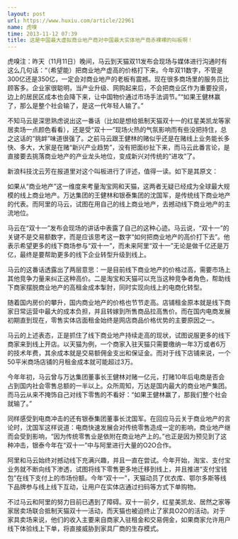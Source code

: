 ```yaml
---
layout: post
url: https://www.huxiu.com/article/22961
name: 虎嗅
time: 2013-11-12 07:39
title: 这是中国最大虚拟商业地产商对中国最大实体地产商赤裸裸的叫板啊！
---
```

虎嗅注：昨天（11月11日）晚间，马云到天猫双11发布会现场与媒体进行沟通时有这么几句话：“（希望能）把商业地产虚高的价格打下来。今年双11数字，不管是300亿还是350亿，一定会对商业地产的老板有震撼。现在很多商场里的服务员比顾客多。企业家很聪明，当产业升级、网购起来后，不会把商业区作为重要投资，边上的居民区成本也会降下来，让中国物价通过市场手法调节。”“如果王健林赢了，那么是整个社会输了，是这一代年轻人输了。”

不知马云是深思熟虑说出这一番话（比如是想给抵制天猫双十一的红星美凯龙等家居卖场一点颜色看看），还是受“双十一”现场火热的气氛影响而有些没把持住，总之这话的“挑衅”味道很强了。之前马云跟王健林的赌似乎还是在赌线上业务能长多快、多大，大家是在赌“新兴产业趋势”，没有把面纱扯下来，而马云此番言论，是直接要去挑落商业地产的产业龙头地位，变成新兴对传统的“进攻”了。

新浪科技沈云芳在报道里对这个叫板进行了评述，值得一读。如下是其原文：

如果从“商业地产”这一维度来考量淘宝网和天猫，这两者无疑已经成为全球最大规模的线上商业地产。万达集团的王健林和银泰集团的沈国军，是传统线下商业地产的代表。而阿里的马云，试图在用自己的线上商业地产，去撼动线下商业地产的主流地位。

马云在“双十一”发布会现场的讲话中表露了自己的这种心迹。马云说，“双十一”的关键不是交易额数字，而是应该思考这一数字“如何把商业地产的高价打下去”。他表示希望更多的线下商场参与“双十一”，而未来阿里“双十一”无论是做千亿还是万亿，最终是要帮助更多的线下企业转型升级到线上。

马云的这番话透露出了两层意思：一是目前线下商业地产的价格过高，需要市场上其他竞争力量来纠正这种高价。二是淘宝和天猫可以充当这种竞争者角色，帮助线下商家摆脱商业地产的高租金成本掣肘，同时实现向线上的电商化转型。

随着国内房价的攀升，国内商业地产的价格也节节走高。店铺租金原本就是线下商家日常运营中最大的成本负担，并且转嫁到所售商品拉高售价。而在国内电商发展初期直到现在，零售实体店面租金始终是网店商品价格优势的主要原因之一。

马云的上述表态，正是抓住了线下商业地产持续走高的现状，试图说服更多的线下商家来到线上开店。以天猫为例，一个商家入驻天猫只需要缴纳一年3万或者6万的技术年费，其余成本就是交易额佣金支出和保证金。而对于线下店铺来说，一个50平米商场店铺的月租金成本就可能超过3万。

今年年初，马云曾与万达集团董事长王健林对赌一亿元，打赌10年后电商是否会占到国内社会零售总额的一半以上。众所周知，万达是国内最大的商业地产集团。而马云从来不掩饰自己对线下零售的不看好：“如果王健林赢了，那我们整个社会就输了。”

同样感受到电商冲击的还有银泰集团董事长沈国军。在回应马云关于商业地产的言论时，沈国军这样说道：电商快速发展会对传统零售造成一定的影响，商业地产继而会受到影响，“因为传统零售业是依附在商业地产上的。”也正是因为预见到了这种冲击，银泰今年在“双十一”中与阿里进行大量的O2O合作。

阿里和马云始终对撼动线下充满兴趣，并且一直在尝试。今年开始，淘宝、支付宝业务就不断向线下渗透，试图将线下零售更多地迁移到线上，并且推进“支付宝钱包”在线下支付上的市场份额。今年“双十一”，天猫动员了优衣库、鄂尔多斯等线下品牌参与线上线下互动，让用户在实体店通过扫码等方式下单购物。

不过马云和阿里的努力目前已遇到了障碍。双十一前夕，红星美凯龙、居然之家等家居卖场联合抵制天猫双十一活动，而天猫也被迫终止了家具O2O的活动。对于家具卖场来说，他们的收入主要来自商家入驻租金和交易佣金，如果商家允许用户线下体验线上下单，将直接威胁到家具厂商的生存模式。

